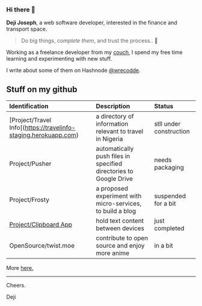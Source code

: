### Hi there 👋

**Deji Joseph**, a web software developer, interested in the finance and transport space.

> Do big things, _complete them_, and trust the process.. 🚀

Working as a freelance developer from my [couch](https://twitter.com/wrecodde), I spend my free time learning and experimenting with new stuff.

I write about some of them on Hashnode [@wrecodde](https://wrecodde.hashnode.dev).

## Stuff on my github

| Identification | Description | Status |
|:----------|:------------|:------------|
| [Project/Travel Info[(https://travelinfo-staging.herokuapp.com) | a directory of information relevant to travel in Nigeria | stll under construction |
| Project/Pusher | automatically push files in specified directories to Google Drive | needs packaging |
| Project/Frosty | a proposed experiment with micro-services, to build a blog | suspended for a bit |
| [Project/Clipboard App](https://clipboard-app.netlify.app) | hold text content between devices | just completed |
| OpenSource/twist.moe | contribute to open source and enjoy more anime | in a bit |

More [here.](https://wrecodde.github.io)

<hr>
Cheers.

Deji
